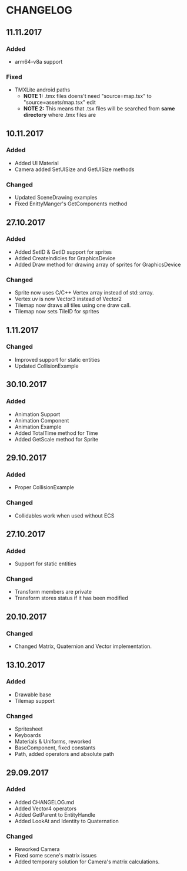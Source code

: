 # CHANGELOG

## 11.11.2017
### Added
- arm64-v8a support 

### Fixed
- TMXLite android paths
    - **NOTE 1:** .tmx files doens't need "source=map.tsx" to "source=assets/map.tsx" edit
    - **NOTE 2:** This means that .tsx files will be searched from **same directory** where .tmx files are

## 10.11.2017
### Added
- Added UI Material
- Camera added SetUISize and GetUISize methods

### Changed
- Updated SceneDrawing examples
- Fixed EnittyManger's GetComponents method

## 27.10.2017
### Added

- Added SetID & GetID support for sprites
- Added CreateIndicies for GraphicsDevice
- Added Draw method for drawing array of sprites for GraphicsDevice

### Changed

- Sprite now uses C/C++ Vertex array instead of std::array.
- Vertex uv is now Vector3 instead of Vector2
- Tilemap now draws all tiles using one draw call.
- Tilemap now sets TileID for sprites


## 1.11.2017

### Changed

- Improved support for static entities
- Updated CollisionExample



## 30.10.2017

### Added

- Animation Support
- Animation Component
- Animation Example
- Added TotalTime method for Time
- Added GetScale method for Sprite



## 29.10.2017

### Added

- Proper CollisionExample

### Changed

- Collidables work when used without ECS



## 27.10.2017

### Added

- Support for static entities

### Changed

- Transform members are private
- Transform stores status if it has been modified



## 20.10.2017

### Changed

- Changed Matrix, Quaternion and Vector implementation.



## 13.10.2017

### Added

- Drawable base
- Tilemap support

### Changed

- Spritesheet
- Keyboards
- Materials & Uniforms, reworked
- BaseComponent, fixed constants
- Path, added operators and absolute path



## 29.09.2017

### Added

- Added CHANGELOG.md
- Added Vector4 operators
- Added GetParent to EntityHandle
- Added LookAt and Identity to Quaternation

### Changed

- Reworked Camera
- Fixed some scene's matrix issues
- Added temporary solution for Camera's matrix calculations.